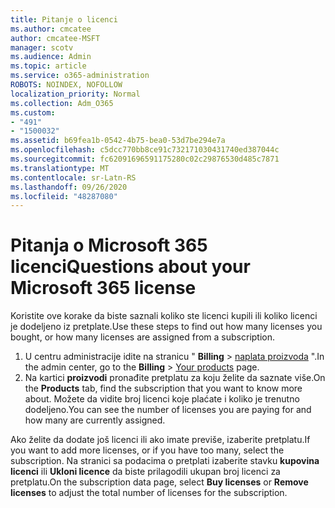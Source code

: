 ```yaml
---
title: Pitanje o licenci
ms.author: cmcatee
author: cmcatee-MSFT
manager: scotv
ms.audience: Admin
ms.topic: article
ms.service: o365-administration
ROBOTS: NOINDEX, NOFOLLOW
localization_priority: Normal
ms.collection: Adm_O365
ms.custom:
- "491"
- "1500032"
ms.assetid: b69fea1b-0542-4b75-bea0-53d7be294e7a
ms.openlocfilehash: c5dcc770bb8ce91c732171030431740ed387044c
ms.sourcegitcommit: fc62091696591175280c02c29876530d485c7871
ms.translationtype: MT
ms.contentlocale: sr-Latn-RS
ms.lasthandoff: 09/26/2020
ms.locfileid: "48287080"
---
```

# <a name="questions-about-your-microsoft-365-license"></a><span data-ttu-id="59989-102">Pitanja o Microsoft 365 licenci</span><span class="sxs-lookup"><span data-stu-id="59989-102">Questions about your Microsoft 365 license</span></span>

<span data-ttu-id="59989-103">Koristite ove korake da biste saznali koliko ste licenci kupili ili koliko licenci je dodeljeno iz pretplate.</span><span class="sxs-lookup"><span data-stu-id="59989-103">Use these steps to find out how many licenses you bought, or how many licenses are assigned from a subscription.</span></span>
  
1. <span data-ttu-id="59989-104">U centru administracije idite na stranicu " **Billing** \> [naplata proizvoda](https://go.microsoft.com/fwlink/p/?linkid=842054) ".</span><span class="sxs-lookup"><span data-stu-id="59989-104">In the admin center, go to the **Billing** \> [Your products](https://go.microsoft.com/fwlink/p/?linkid=842054) page.</span></span>
2. <span data-ttu-id="59989-105">Na kartici **proizvodi** pronađite pretplatu za koju želite da saznate više.</span><span class="sxs-lookup"><span data-stu-id="59989-105">On the **Products** tab, find the subscription that you want to know more about.</span></span> <span data-ttu-id="59989-106">Možete da vidite broj licenci koje plaćate i koliko je trenutno dodeljeno.</span><span class="sxs-lookup"><span data-stu-id="59989-106">You can see the number of licenses you are paying for and how many are currently assigned.</span></span>

<span data-ttu-id="59989-107">Ako želite da dodate još licenci ili ako imate previše, izaberite pretplatu.</span><span class="sxs-lookup"><span data-stu-id="59989-107">If you want to add more licenses, or if you have too many, select the subscription.</span></span> <span data-ttu-id="59989-108">Na stranici sa podacima o pretplati izaberite stavku **kupovina licenci** ili **Ukloni licence** da biste prilagodili ukupan broj licenci za pretplatu.</span><span class="sxs-lookup"><span data-stu-id="59989-108">On the subscription data page, select **Buy licenses** or **Remove licenses** to adjust the total number of licenses for the subscription.</span></span>